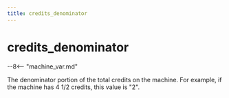 ```yaml
---
title: credits_denominator
---
```


# credits_denominator


--8<-- "machine_var.md"

The denominator portion of the total credits on the machine. For
example, if the machine has 4 1/2 credits, this value is "2".
